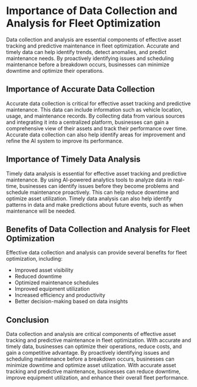 Importance of Data Collection and Analysis for Fleet Optimization
=================================================================================================================================================================

Data collection and analysis are essential components of effective asset tracking and predictive maintenance in fleet optimization. Accurate and timely data can help identify trends, detect anomalies, and predict maintenance needs. By proactively identifying issues and scheduling maintenance before a breakdown occurs, businesses can minimize downtime and optimize their operations.

Importance of Accurate Data Collection
--------------------------------------

Accurate data collection is critical for effective asset tracking and predictive maintenance. This data can include information such as vehicle location, usage, and maintenance records. By collecting data from various sources and integrating it into a centralized platform, businesses can gain a comprehensive view of their assets and track their performance over time. Accurate data collection can also help identify areas for improvement and refine the AI system to improve its performance.

Importance of Timely Data Analysis
----------------------------------

Timely data analysis is essential for effective asset tracking and predictive maintenance. By using AI-powered analytics tools to analyze data in real-time, businesses can identify issues before they become problems and schedule maintenance proactively. This can help reduce downtime and optimize asset utilization. Timely data analysis can also help identify patterns in data and make predictions about future events, such as when maintenance will be needed.

Benefits of Data Collection and Analysis for Fleet Optimization
---------------------------------------------------------------

Effective data collection and analysis can provide several benefits for fleet optimization, including:

* Improved asset visibility
* Reduced downtime
* Optimized maintenance schedules
* Improved equipment utilization
* Increased efficiency and productivity
* Better decision-making based on data insights

Conclusion
----------

Data collection and analysis are critical components of effective asset tracking and predictive maintenance in fleet optimization. With accurate and timely data, businesses can optimize their operations, reduce costs, and gain a competitive advantage. By proactively identifying issues and scheduling maintenance before a breakdown occurs, businesses can minimize downtime and optimize asset utilization. With accurate asset tracking and predictive maintenance, businesses can reduce downtime, improve equipment utilization, and enhance their overall fleet performance.
